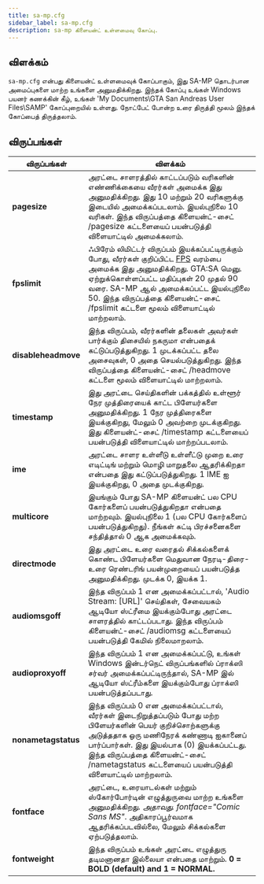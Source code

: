 ```yaml
---
title: sa-mp.cfg
sidebar_label: sa-mp.cfg
description: sa-mp கிளையன்ட் உள்ளமைவு கோப்பு.
---
```


## விளக்கம்

`sa-mp.cfg` என்பது கிளையன்ட் உள்ளமைவுக் கோப்பாகும், இது SA-MP தொடர்பான அமைப்புகளை மாற்ற உங்களை அனுமதிக்கிறது. இந்தக் கோப்பு உங்கள் Windows பயனர் கணக்கின் கீழ், உங்கள் 'My Documents\\GTA San Andreas User Files\\SAMP' கோப்புறையில் உள்ளது. நோட்பேட் போன்ற உரை திருத்தி மூலம் இந்தக் கோப்பைத் திருத்தலாம்.  

## விருப்பங்கள்

| விருப்பங்கள்              | விளக்கம்                                                                                                                                                                                                                                                                                                                                 |
|---------------------|---------------------------------------------------------------------------------------------------------------------------------------------------------------------------------------------------------------------------------------------------------------------------------------------------------------------------------------------|
| **pagesize**        | அரட்டை சாளரத்தில் காட்டப்படும் வரிகளின் எண்ணிக்கையை வீரர்கள் அமைக்க இது அனுமதிக்கிறது. இது 10 மற்றும் 20 வரிகளுக்கு இடையில் அமைக்கப்படலாம். இயல்புநிலை 10 வரிகள். இந்த விருப்பத்தை கிளையன்ட்-சைட் /pagesize கட்டளையைப் பயன்படுத்தி விளையாட்டில் அமைக்கலாம்.                                                                                                                        |
| **fpslimit**        | ஃபிரேம் லிமிட்டர் விருப்பம் இயக்கப்பட்டிருக்கும் போது, ​​வீரர்கள் குறிப்பிட்ட [FPS](http://en.wikipedia.org/wiki/Frame_rate "http://en.wikipedia.org/wiki/Frame_rate") வரம்பை அமைக்க இது அனுமதிக்கிறது. GTA:SA மெனு. ஏற்றுக்கொள்ளப்பட்ட மதிப்புகள் 20 முதல் 90 வரை. SA-MP ஆல் அமைக்கப்பட்ட இயல்புநிலை 50. இந்த விருப்பத்தை கிளையன்ட்-சைட் /fpslimit கட்டளை மூலம் விளையாட்டில் மாற்றலாம். |
| **disableheadmove** | இந்த விருப்பம், வீரர்களின் தலைகள் அவர்கள் பார்க்கும் திசையில் நகருமா என்பதைக் கட்டுப்படுத்துகிறது. 1 முடக்கப்பட்ட தலை அசைவுகள், 0 அதை செயல்படுத்துகிறது. இந்த விருப்பத்தை கிளையன்ட்-சைட் /headmove கட்டளை மூலம் விளையாட்டில் மாற்றலாம்.                                                                                                                                     |
| **timestamp**       | இது அரட்டை செய்திகளின் பக்கத்தில் உள்ளூர் நேர முத்திரையைக் காட்ட பிளேயர்களை அனுமதிக்கிறது. 1 நேர முத்திரைகளை இயக்குகிறது, மேலும் 0 அவற்றை முடக்குகிறது. இது கிளையன்ட்-சைட் /timestamp கட்டளையைப் பயன்படுத்தி விளையாட்டில் மாற்றப்படலாம்.                                                                                                                                                |
| **ime**             | அரட்டை சாளர உள்ளீடு உள்ளீட்டு முறை உரை எடிட்டிங் மற்றும் மொழி மாறுதலை ஆதரிக்கிறதா என்பதை இது கட்டுப்படுத்துகிறது. 1 IME ஐ இயக்குகிறது, 0 அதை முடக்குகிறது.                                                                                                                                                                                                        |
| **multicore**       | இயங்கும் போது SA-MP கிளையன்ட் பல CPU கோர்களைப் பயன்படுத்துகிறதா என்பதை மாற்றவும். இயல்புநிலை 1 (பல CPU கோர்களைப் பயன்படுத்துகிறது). நீங்கள் சுட்டி பிரச்சனைகளை சந்தித்தால் 0 ஆக அமைக்கவும்.                                                                                                                                                                                |
| **directmode**      | இது அரட்டை உரை வரைதல் சிக்கல்களைக் கொண்ட பிளேயர்களை மெதுவான நேரடி-திரை-உரை ரெண்டரிங் பயன்முறையைப் பயன்படுத்த அனுமதிக்கிறது. முடக்க 0, இயக்க 1.                                                                                                                                                                                                      |
| **audiomsgoff**     | இந்த விருப்பம் 1 என அமைக்கப்பட்டால், 'Audio Stream: \[URL\]' செய்திகள், சேவையகம் ஆடியோ ஸ்ட்ரீமை இயக்கும்போது அரட்டை சாளரத்தில் காட்டப்படாது. இந்த விருப்பம் கிளையன்ட்-சைட் /audiomsg கட்டளையைப் பயன்படுத்தி கேமில் நிலைமாறலாம்.                                                                                                                      |
| **audioproxyoff**   | இந்த விருப்பம் 1 என அமைக்கப்பட்டு, உங்கள் Windows இன்டர்நெட் விருப்பங்களில் ப்ராக்ஸி சர்வர் அமைக்கப்பட்டிருந்தால், SA-MP இல் ஆடியோ ஸ்ட்ரீம்களை இயக்கும்போது ப்ராக்ஸி பயன்படுத்தப்படாது.                                                                                                                                                                               |
| **nonametagstatus** | இந்த விருப்பம் 0 என அமைக்கப்பட்டால், வீரர்கள் இடைநிறுத்தப்படும் போது மற்ற பிளேயர்களின் பெயர் குறிச்சொற்களுக்கு அடுத்ததாக ஒரு மணிநேரக் கண்ணாடி ஐகானைப் பார்ப்பார்கள். இது இயல்பாக (0) இயக்கப்பட்டது. இந்த விருப்பத்தை கிளையன்ட்-சைட் /nametagstatus கட்டளையைப் பயன்படுத்தி விளையாட்டில் மாற்றலாம்.                                                                                                       |
| **fontface**        | அரட்டை, உரையாடல்கள் மற்றும் ஸ்கோர்போர்டின் எழுத்துருவை மாற்ற உங்களை அனுமதிக்கிறது. _அதாவது. fontface="Comic Sans MS"_. அதிகாரப்பூர்வமாக ஆதரிக்கப்படவில்லை, மேலும் சிக்கல்களை ஏற்படுத்தலாம்.                                                                                                                                                                                       |
| **fontweight**      | இந்த விருப்பம் உங்கள் அரட்டை எழுத்துரு தடிமனானதா இல்லையா என்பதை மாற்றும். **0 = BOLD (default) and 1 = NORMAL.**                                                                                                                                                                                                                                           |
